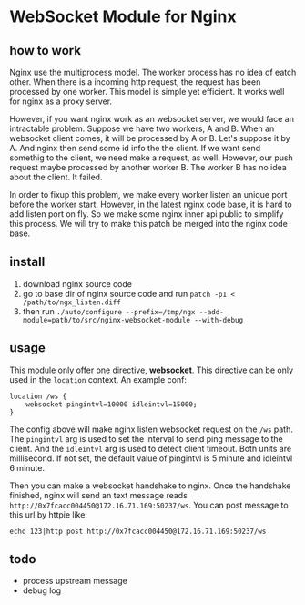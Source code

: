 # WebSocket Module for Nginx

## how to work

Nginx use the multiprocess model. The worker process has no idea of eatch other.
When there is a incoming http request, the request has been processed by one
worker. This model is simple yet efficient. It works well for nginx as a proxy
server.

However, if you want nginx work as an websocket server, we would face
an intractable problem. Suppose we have two workers, A and B. When an websocket
client comes, it will be processed by A or B. Let's suppose it by A. And nginx
then send some id info the the client. If we want send somethig to the client,
we need make a request, as well. However, our push request maybe processed by
another worker B. The worker B has no idea about the client. It failed.

In order to fixup this problem, we make every worker listen an unique port
before the worker start. However, in the latest nginx code base, it is hard to
add listen port on fly. So we make some nginx inner api public to simplify this
process. We will try to make this patch be merged into the nginx code base.

## install

1. download nginx source code
1. go to base dir of nginx source code and run `patch -p1 < /path/to/ngx_listen.diff`
1. then run `./auto/configure --prefix=/tmp/ngx --add-module=path/to/src/nginx-websocket-module --with-debug`

## usage

This module only offer one directive, **websocket**. This directive can be only
used in the `location` context. An example conf:

```
location /ws {
    websocket pingintvl=10000 idleintvl=15000;
}
````

The config above will make nginx listen websocket request on the `/ws` path.
The `pingintvl` arg is used to set the interval to send ping message to the
client. And the `idleintvl` arg is used to detect client timeout. Both units
are millisecond. If not set, the default value of pingintvl is 5 minute and
idleintvl 6 minute.

Then you can make a websocket handshake to nginx. Once the handshake finished,
nginx will send an text message reads `http://0x7fcacc004450@172.16.71.169:50237/ws`.
You can post message to this url by httpie like:
```
echo 123|http post http://0x7fcacc004450@172.16.71.169:50237/ws
```

## todo
- process upstream message
- debug log
